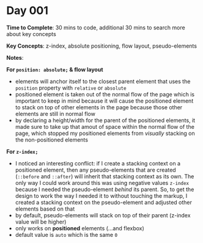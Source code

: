 # Day 001

**Time to Complete**: 30 mins to code, additional 30 mins to search more about key concepts

**Key Concepts**: z-index, absolute positioning, flow layout, pseudo-elements

**Notes**:

**For `position: absolute;` & flow layout**

- elements will anchor itself to the closest parent element that uses the `position` property with `relative` or `absolute`
- positioned element is taken out of the normal flow of the page which is important to keep in mind because it will cause the positioned element to stack on top of other elements in the page because those other elements are still in normal flow
- by declaring a height/width for the parent of the positioned elements, it made sure to take up that amout of space within the normal flow of the page, which stopped my positioned elements from _visually_ stacking on the non-positioned elements

**For `z-index;`**

- I noticed an interesting conflict: if I create a stacking context on a positioned element, then any pseudo-elements that are created (`::before` and `::after`) will inherit that stacking context as its own. The only way I could work around this was using negative values `z-index` because I needed the pseudo-element _behind_ its parent. So, to get the design to work the way I needed it to without touching the markup, I created a stacking context on the pseudo-element and adjusted other elements based on that
- by default, pseudo-elements will stack on top of their parent (z-index value will be higher)
- only works on **positioned** elements (...and flexbox)
- default value is `auto` which is the same `0`
